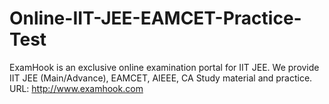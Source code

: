 Online-IIT-JEE-EAMCET-Practice-Test
===================================

ExamHook is an exclusive online examination portal for IIT JEE. We provide IIT JEE (Main/Advance), EAMCET, AIEEE, CA Study material and practice. URL: http://www.examhook.com
